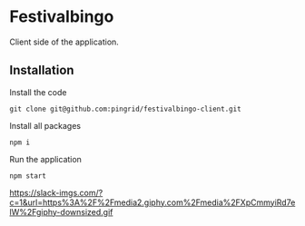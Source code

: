 # Festivalbingo 

Client side of the application. 

## Installation

Install the code 
```
git clone git@github.com:pingrid/festivalbingo-client.git
```

Install all packages
```
npm i
```

Run the application
```
npm start
```

https://slack-imgs.com/?c=1&url=https%3A%2F%2Fmedia2.giphy.com%2Fmedia%2FXpCmmyiRd7elW%2Fgiphy-downsized.gif
